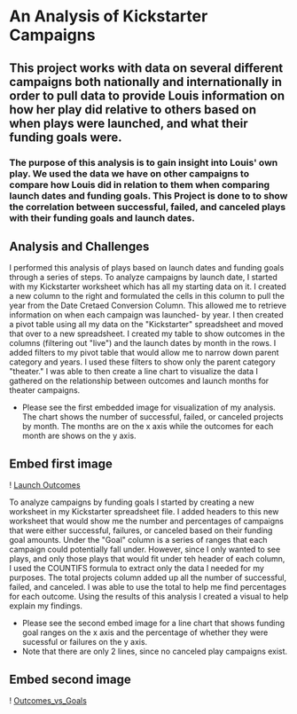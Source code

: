 # An Analysis of Kickstarter Campaigns
## This project works with data on several different campaigns both nationally and internationally in order to pull data to provide Louis information on how her play did relative to others based on when plays were launched, and what their funding goals were. 
### The purpose of this analysis is to gain insight into Louis' own play. We used the data we have on other campaigns to compare how Louis did in relation to them when comparing launch dates and funding goals. This Project is done to to show the correlation between successful, failed, and canceled plays with their funding goals and launch dates.
## Analysis and Challenges
I performed this analysis of plays based on launch dates and funding goals through a series of steps. To analyze campaigns by launch date, I started with my Kickstarter worksheet which has all my starting data on it. I created a new column to the right and formulated the cells in this column to pull the year from the Date Cretaed Conversion Column. This allowed me to retrieve information on when each campaign was launched- by year. I then created a pivot table using all my data on the "Kickstarter" spreadsheet and moved that over to a new spreadsheet. I created my table to show outcomes in the columns (filtering out "live") and the launch dates by month in the rows. I added filters to my pivot table that would allow me to narrow down parent category and years. I used these filters to show only the parent category "theater." I was able to then create a line chart to visualize the data I gathered on the relationship between outcomes and launch months for theater campaigns.
- Please see the first embedded image for visualization of my analysis. The chart shows the number of successful, failed, or canceled projects by month. The months are on the x axis while the outcomes for each month are shows on the y axis. 
## Embed first image
! [Launch Outcomes](resources/Theater_Outcomes_vs_Launch.png)

To analyze campaigns by funding goals I started by creating a new worksheet in my Kickstarter spreadsheet file. I added headers to this new worksheet that would show me the number and percentages of campaigns that were either successful, failures, or canceled based on their funding goal amounts. Under the "Goal" column is a series of ranges that each campaign could potentially fall under. However, since I only wanted to see plays, and only those plays that would fit under teh header of each column, I used the COUNTIFS formula to extract only the data I needed for my purposes. The total projects column added up all the number of successful, failed, and canceled. I was able to use the total to help me find percentages for each outcome. Using the results of this analysis I created a visual to help explain my findings. 
- Please see the second embed image for a line chart that shows funding goal ranges on the x axis and the percentage of whether they were sucessful or failures on the y axis. 
 - Note that there are only 2 lines, since no canceled play campaigns exist. 
## Embed second image
! [Outcomes_vs_Goals](resources/Outcomes_vs_Goals.png)
